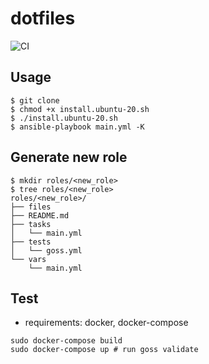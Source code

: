 # dotfiles
![CI](https://github.com/uta8a/dotfiles/workflows/Test%20dotfiles%20on%20GitHub%20Actions/badge.svg?branch=master)

## Usage
```shell
$ git clone 
$ chmod +x install.ubuntu-20.sh
$ ./install.ubuntu-20.sh
$ ansible-playbook main.yml -K
```

## Generate new role
```shell
$ mkdir roles/<new_role>
$ tree roles/<new_role>
roles/<new_role>/
├── files
├── README.md
├── tasks
│   └── main.yml
├── tests
│   └── goss.yml
└── vars
    └── main.yml
```

## Test
- requirements: docker, docker-compose
```shell
sudo docker-compose build
sudo docker-compose up # run goss validate
```